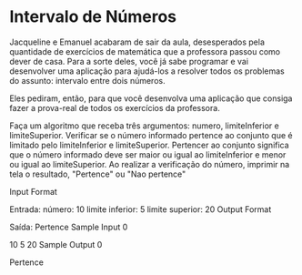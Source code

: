 # Intervalo de Números
Jacqueline e Emanuel acabaram de sair da aula, desesperados pela quantidade de exercícios de matemática que a professora passou como dever de casa. Para a sorte deles, você já sabe programar e vai desenvolver uma aplicação para ajudá-los a resolver todos os problemas do assunto: intervalo entre dois números.

Eles pediram, então, para que você desenvolva uma aplicação que consiga fazer a prova-real de todos os exercícios da professora.

Faça um algoritmo que receba três argumentos: numero, limiteInferior e limiteSuperior.
Verificar se o número informado pertence ao conjunto que é limitado pelo limiteInferior e limiteSuperior.
Pertencer ao conjunto significa que o número informado deve ser maior ou igual ao limiteInferior e menor ou igual ao limiteSuperior.
Ao realizar a verificação do número, imprimir na tela o resultado, "Pertence" ou "Nao pertence"

Input Format

Entrada:
	número: 10
	limite inferior: 5
	limite superior: 20
Output Format

Saída:
	Pertence
Sample Input 0

10 5 20
Sample Output 0

Pertence